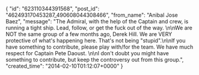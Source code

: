  {
   "id": "623110344391568",
   "post_id": "462493170453287_490608044308466",
   "from_name": "Anibal Jose Baez",
   "message": "The Admiral, with the help of the Captain and crew, is running a tight ship. Lead, follow, or get the fuck out of the way. \n\nWe are NOT the same group of a few months ago, Derek Hill.  We are VERY protective of what's happening here. That's not being \"stupid\".\n\nIf you have something to contribute, please play with/for the team. We have much respect for Captain Pete Daoust. \n\nI don't doubt you might have something to contribute, but keep the controversy out from this group.",
   "created_time": "2014-02-10T01:12:07+0000"
 }
